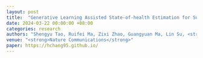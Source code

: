 ```yaml
---
layout: post
title:  "Generative Learning Assisted State-of-health Estimation for Sustainable Battery Recycling with Random Retirement Conditions"
date: 2024-03-22 00:00:00 +08:00
categories: research
authors: "Shengyu Tao, Ruifei Ma, Zixi Zhao, Guangyuan Ma, Lin Su, <strong>Heng Chang</strong>, et al."
venue: "<strong>Nature Communications</strong>"
paper: https://hchang95.github.io/
---
```

